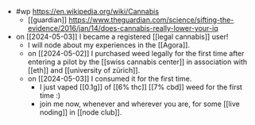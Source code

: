 - #wp https://en.wikipedia.org/wiki/Cannabis
	- [[guardian]] https://www.theguardian.com/science/sifting-the-evidence/2016/jan/14/does-cannabis-really-lower-your-iq
- on [[2024-05-03]] I became a registered [[legal cannabis]] user!
  - I will node about my experiences in the [[Agora]].
  - on [[2024-05-02]] I purchased weed legally for the first time after entering a pilot by the [[swiss cannabis center]] in association with [[eth]] and [[university of zürich]].
  - on [[2024-05-03]] I consumed it for the first time.
    - I just vaped [[0.1g]] of [[6% thc]] [[7% cbd]] weed for the first time :)
    - join me now, whenever and wherever you are, for some [[live noding]] in [[node club]].
